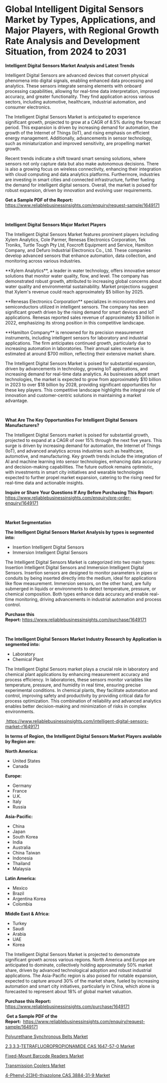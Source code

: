 <p><h1>Global Intelligent Digital Sensors Market by Types, Applications, and Major Players, with Regional Growth Rate Analysis and Development Situation, from 2024 to 2031</h1></p><p><strong>Intelligent Digital Sensors Market Analysis and Latest Trends</strong></p>
<p><p>Intelligent Digital Sensors are advanced devices that convert physical phenomena into digital signals, enabling enhanced data processing and analytics. These sensors integrate sensing elements with onboard processing capabilities, allowing for real-time data interpretation, improved accuracy, and greater functionality. They find application across various sectors, including automotive, healthcare, industrial automation, and consumer electronics.</p><p>The Intelligent Digital Sensors Market is anticipated to experience significant growth, projected to grow at a CAGR of 8.5% during the forecast period. This expansion is driven by increasing demand for automation, the growth of the Internet of Things (IoT), and rising emphasis on efficient energy management. Additionally, advancements in sensor technology, such as miniaturization and improved sensitivity, are propelling market growth.</p><p>Recent trends indicate a shift toward smart sensing solutions, where sensors not only capture data but also make autonomous decisions. There is also a growing focus on wireless connectivity, enhancing their integration with cloud computing and data analytics platforms. Furthermore, industries are investing in smart cities and connected infrastructure, further fueling the demand for intelligent digital sensors. Overall, the market is poised for robust expansion, driven by innovation and evolving user requirements.</p></p>
<p><strong>Get a Sample PDF of the Report:&nbsp;</strong> <a href="https://www.reliablebusinessinsights.com/enquiry/request-sample/1649171?utm_campaign=48&utm_medium=2&utm_source=Github&utm_content=ia&utm_term=15102024&utm_id=intelligent-digital-sensors">https://www.reliablebusinessinsights.com/enquiry/request-sample/1649171</a></p>
<p>&nbsp;</p>
<p><strong>Intelligent Digital Sensors Major Market Players</strong></p>
<p><p>The Intelligent Digital Sensors Market features prominent players including Xylem Analytics, Cole Parmer, Renesas Electronics Corporation, Tek Troniks, Turtle Tough Pty Ltd, Foxcroft Equipment and Service, Hamilton Company, and Defuro Industrial Electronics Co., Ltd. These companies develop advanced sensors that enhance automation, data collection, and monitoring across various industries.</p><p>**Xylem Analytics**, a leader in water technology, offers innovative sensor solutions that monitor water quality, flow, and level. The company has demonstrated robust growth, attributed to increasing global concerns about water quality and environmental sustainability. Market projections suggest that Xylem's revenue could reach approximately $5 billion by 2025.</p><p>**Renesas Electronics Corporation** specializes in microcontrollers and semiconductors utilized in intelligent sensors. The company has seen significant growth driven by the rising demand for smart devices and IoT applications. Renesas reported sales revenue of approximately $3 billion in 2022, emphasizing its strong position in this competitive landscape.</p><p>**Hamilton Company** is renowned for its precision measurement instruments, including intelligent sensors for laboratory and industrial applications. The firm anticipates continued growth, particularly due to increasing automation in laboratories. Their annual sales revenue is estimated at around $700 million, reflecting their extensive market share.</p><p>The Intelligent Digital Sensors Market is poised for substantial expansion, driven by advancements in technology, growing IoT applications, and increasing demand for real-time data analytics. As businesses adopt smart technologies, the market is expected to grow from approximately $10 billion in 2023 to over $18 billion by 2028, providing significant opportunities for these key players. This competitive landscape highlights the integral role of innovation and customer-centric solutions in maintaining a market advantage.</p></p>
<p>&nbsp;</p>
<p><strong>What Are The Key Opportunities For Intelligent Digital Sensors Manufacturers?</strong></p>
<p><p>The Intelligent Digital Sensors market is poised for substantial growth, projected to expand at a CAGR of over 15% through the next five years. This surge is driven by increasing demand for automation, the Internet of Things (IoT), and advanced analytics across industries such as healthcare, automotive, and manufacturing. Key growth trends include the integration of AI and machine learning into sensor technologies, enhancing data accuracy and decision-making capabilities. The future outlook remains optimistic, with investments in smart city initiatives and wearable technologies expected to further propel market expansion, catering to the rising need for real-time data and actionable insights.</p></p>
<p><strong>Inquire or Share Your Questions If Any Before Purchasing This Report:</strong> <a href="https://www.reliablebusinessinsights.com/enquiry/pre-order-enquiry/1649171?utm_campaign=48&utm_medium=2&utm_source=Github&utm_content=ia&utm_term=15102024&utm_id=intelligent-digital-sensors">https://www.reliablebusinessinsights.com/enquiry/pre-order-enquiry/1649171</a></p>
<p>&nbsp;</p>
<p><strong>Market Segmentation</strong></p>
<p><strong>The Intelligent Digital Sensors Market Analysis by types is segmented into:</strong></p>
<p><ul><li>Insertion Intelligent Digital Sensors</li><li>Immersion Intelligent Digital Sensors</li></ul></p>
<p><p>The Intelligent Digital Sensors Market is categorized into two main types: Insertion Intelligent Digital Sensors and Immersion Intelligent Digital Sensors. Insertion sensors are designed to monitor parameters in pipes or conduits by being inserted directly into the medium, ideal for applications like flow measurement. Immersion sensors, on the other hand, are fully submerged in liquids or environments to detect temperature, pressure, or chemical composition. Both types enhance data accuracy and enable real-time monitoring, driving advancements in industrial automation and process control.</p></p>
<p><strong>Purchase this Report:&nbsp;</strong><a href="https://www.reliablebusinessinsights.com/purchase/1649171?utm_campaign=48&utm_medium=2&utm_source=Github&utm_content=ia&utm_term=15102024&utm_id=intelligent-digital-sensors">https://www.reliablebusinessinsights.com/purchase/1649171</a></p>
<p>&nbsp;</p>
<p><strong>The Intelligent Digital Sensors Market Industry Research by Application is segmented into:</strong></p>
<p><ul><li>Laboratory</li><li>Chemical Plant</li></ul></p>
<p><p>The Intelligent Digital Sensors market plays a crucial role in laboratory and chemical plant applications by enhancing measurement accuracy and process efficiency. In laboratories, these sensors monitor variables like temperature, pressure, and humidity in real time, ensuring precise experimental conditions. In chemical plants, they facilitate automation and control, improving safety and productivity by providing critical data for process optimization. This combination of reliability and advanced analytics enables better decision-making and minimization of risks in complex environments.</p></p>
<p><a href="https://www.reliablebusinessinsights.com/intelligent-digital-sensors-market-r1649171?utm_campaign=48&utm_medium=2&utm_source=Github&utm_content=ia&utm_term=15102024&utm_id=intelligent-digital-sensors">&nbsp;https://www.reliablebusinessinsights.com/intelligent-digital-sensors-market-r1649171</a></p>
<p><strong>In terms of Region, the Intelligent Digital Sensors Market Players available by Region are:</strong></p>
<p>
    <p> <strong> North America: </strong>
        <ul>
            <li>United States</li>
            <li>Canada</li>
        </ul>
        </p> 
    <p> <strong> Europe: </strong>
        <ul>
            <li>Germany</li>
            <li>France</li>
            <li>U.K.</li>
            <li>Italy</li>
            <li>Russia</li>
        </ul>
        </p> 
    <p> <strong> Asia-Pacific: </strong>
        <ul>
            <li>China</li>
            <li>Japan</li>
            <li>South Korea</li>
            <li>India</li>
            <li>Australia</li>
            <li>China Taiwan</li>
            <li>Indonesia</li>
            <li>Thailand</li>
            <li>Malaysia</li>
        </ul>
        </p> 
    <p> <strong> Latin America: </strong>
        <ul>
            <li>Mexico</li>
            <li>Brazil</li>
            <li>Argentina Korea</li>
            <li>Colombia</li>
        </ul>
        </p> 
    <p> <strong> Middle East & Africa: </strong>
        <ul>
            <li>Turkey</li>
            <li>Saudi</li>
            <li>Arabia</li>
            <li>UAE</li>
            <li>Korea</li>
        </ul>
    </p>
    </p>
<p><p>The Intelligent Digital Sensors Market is projected to demonstrate significant growth across various regions. North America and Europe are anticipated to dominate, collectively holding approximately 50% market share, driven by advanced technological adoption and robust industrial applications. The Asia-Pacific region is also poised for notable expansion, expected to capture around 30% of the market share, fueled by increasing automation and smart city initiatives, particularly in China, which alone is forecasted to represent about 18% of global market valuation.</p></p>
<p><strong>Purchase this Report: </strong><a href="https://www.reliablebusinessinsights.com/purchase/1649171?utm_campaign=48&utm_medium=2&utm_source=Github&utm_content=ia&utm_term=15102024&utm_id=intelligent-digital-sensors">https://www.reliablebusinessinsights.com/purchase/1649171</a></p>
<p>&nbsp;<strong>Get a Sample PDF of the Report:&nbsp;&nbsp;</strong><a href="https://www.reliablebusinessinsights.com/enquiry/request-sample/1649171?utm_campaign=48&utm_medium=2&utm_source=Github&utm_content=ia&utm_term=15102024&utm_id=intelligent-digital-sensors">https://www.reliablebusinessinsights.com/enquiry/request-sample/1649171</a></p>
<p><strong></strong></p>
<p><p><a href="https://github.com/WayneHopkins413/Market-Research-Report-List-1/blob/main/polyurethane-synchronous-belts-market.md?utm_campaign=48&utm_medium=2&utm_source=Github&utm_content=ia&utm_term=15102024&utm_id=intelligent-digital-sensors">Polyurethane Synchronous Belts Market</a></p><p><a href="https://www.linkedin.com/pulse/insights-2333-tetrafluoropropionamide-cas-1647-57-0-industry-bqpwe?trk=public_post_embed_feed-article-content&utm_campaign=48&utm_medium=2&utm_source=Github&utm_content=ia&utm_term=15102024&utm_id=intelligent-digital-sensors">2,3,3,3-TETRAFLUOROPROPIONAMIDE CAS 1647-57-0 Market</a></p><p><a href="https://github.com/Armeladukagjini693/Market-Research-Report-List-1/blob/main/fixed-mount-barcode-readers-market.md?utm_campaign=48&utm_medium=2&utm_source=Github&utm_content=ia&utm_term=15102024&utm_id=intelligent-digital-sensors">Fixed-Mount Barcode Readers Market</a></p><p><a href="https://www.linkedin.com/pulse/influencing-factors-transmission-coolers-market-insights-awmte?trk=public_post_embed_feed-article-content&utm_campaign=48&utm_medium=2&utm_source=Github&utm_content=ia&utm_term=15102024&utm_id=intelligent-digital-sensors">Transmission Coolers Market</a></p><p><a href="https://www.linkedin.com/pulse/4-phenyl-23h-thiazolone-cas-3884-31-9-market-size-share-a7mge?trk=public_post_embed_feed-article-content&utm_campaign=48&utm_medium=2&utm_source=Github&utm_content=ia&utm_term=15102024&utm_id=intelligent-digital-sensors">4-Phenyl-2(3H)-thiazolone CAS 3884-31-9 Market</a></p></p>